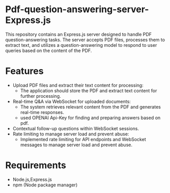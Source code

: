 # Pdf-question-answering-server-Express.js
This repository contains an Express.js server designed to handle PDF question-answering tasks. The server accepts PDF files, processes them to extract text, and utilizes a question-answering model to respond to user queries based on the content of the PDF.

# Features

- Upload PDF files and extract their text content for processing:
  - The application should store the PDF and extract text content for further processing.
- Real-time Q&A via WebSocket for uploaded documents:
  - The system retrieves relevant content from the PDF and generates real-time responses.
  - used OPENAI Api-Key for finding and preparing answers based on pdf. 
- Contextual follow-up questions within WebSocket sessions.
- Rate limiting to manage server load and prevent abuse:
  - Implemented rate limiting for API endpoints and WebSocket messages to manage server load and prevent abuse.
 
# Requirements
- Node.js,Express.js
- npm (Node package manager)
